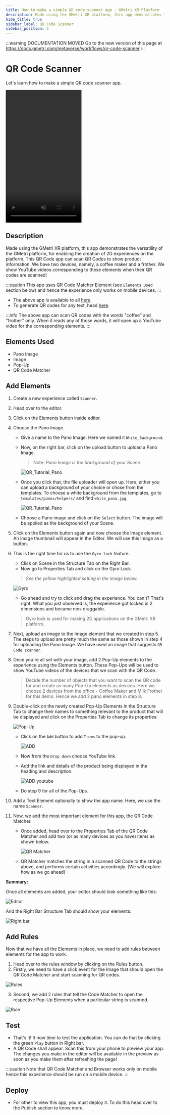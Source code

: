 ```yaml
---
title: How to make a simple QR code scanner app - GMetri XR Platform
description: Made using the GMetri XR platform, this app demonstrates the versatility of the GMetri platform, for enabling the creation of 2D experiences on the platform. 
hide_title: true
sidebar_label: QR Code Scanner
sidebar_position: 5
---
```


<head>
  <link rel="canonical" href="https://docs.gmetri.com/metaverse/workflows/qr-code-scanner" />
</head>

:::warning DOCUMENTATION MOVED
Go to the new version of this page at https://docs.gmetri.com/metaverse/workflows/qr-code-scanner
:::

# QR Code Scanner

Let's learn how to make a simple QR code scanner app.

<div className="mobile">
  <div className="mobile_front_camera"></div>
  <div className="mobile_top_speaker">
  </div>
  <video autoPlay loop muted height="420" width="240" playsInline>
    <source src="https://s.vrgmetri.com/gb-web/portal-docs/assets/videos/coffee_maker.mp4" type="video/mp4"/>
  Your browser does not support the video tag.
  </video>
  <br/>
  <div className="mobile_button">
  </div>
</div>

## Description

Made using the GMetri XR platform, this app demonstrates the versatility of the GMetri platform, for enabling the creation of 2D experiences on the platform.
This QR Code app can scan QR Codes to show product information. We have two devices, namely, a coffee maker and a frother. We show YouTube videos corresponding to these elements when their QR codes are scanned!

:::caution 
This app uses QR Code Matcher Element (see `Elements Used` section below) and hence the experience only works on mobile devices.
:::

- The above app is available to all [here](https://view.gmetri.com/v4/xyecjf/scanner/).
- To generate QR codes for any text, head [here](https://www.the-qrcode-generator.com/).

:::info 
The above app can scan QR codes with the words "coffee" and "frother" only. When it reads any of those words, it will open up a YouTube video for the corresponding elements.
:::


## Elements Used

- Pano Image
- Image
- Pop-Up
- QR Code Matcher

## Add Elements
1. Create a new experience called `Scanner`.
2. Head over to the editor.
3. Click on the Elements button inside editor.
4. Choose the Pano Image.
    - Give a name to the Pano Image. Here we named it `White_Background`.
    - Now, on the right bar, click on the upload button to upload a Pano Image. 
    
        >Note: *Pano Image is the background of your Scene.*
    
        ![QR_Tutorial_Pano](https://s.vrgmetri.com/image/q_90/gb-web/portal-docs/assets/img/screenshots/QR_Tutorial_Pano.png.jpg#boxShadow/)
        
    - Once you click that, the file uploader will open up. Here, either you can  upload a background of your choice or chose from the templates. To choose a white background from the templates, go to `templates/panos/helpers/` and find `white_pano.jpg`.
    
        ![QR_Tutorial_Pano](https://s.vrgmetri.com/image/q_90/gb-web/portal-docs/assets/img/screenshots/QR_Tutorial_File_Uploader.png.jpg#boxShadow/)
        
    - Choose a Pano image and click on the `Select` button. The image will be applied as the background of your Scene.

5. Click on the Elements button again and now choose the Image element. An image thumbnail will appear in the Editor. We will use this image as a button.
6. This is the right time for us to use the `Gyro lock` feature. 
    - Click on Scene in the Structure Tab on the Right Bar. 
    - Now go to Properties Tab and click on the Gyro Lock. 
    
    > *See the yellow highlighted setting in the image below.*
     
     ![Gyro](https://s.vrgmetri.com/image/q_90/gb-web/portal-docs/assets/img/screenshots/QR_Tutorial_Gyro.png.jpg#boxShadow/)
    
    - Go ahead and try to click and drag the experience. You can't? That's right. What you just observed is, the experience got locked in 2 dimensions and became non-draggable.
    > Gyro lock is used for making 2D applications on the GMetri XR platform. 

7. Next, upload an image to the Image element that we created in step 5. The steps to upload are pretty much the same as those shown in step 4 for uploading the Pano Image. We have used an image that suggests `QR Code scanner`.
8. Once you're all set with your image, add 2 Pop-Up elements to the experience using the Elements button. These Pop-Ups will be used to show YouTube videos of the devices that we scan with the QR Code.

    > Decide the number of objects that you want to scan the QR code for and create as many Pop-Up elements as devices. Here we choose 2 devices from the office - Coffee Maker and Milk Frother for this demo. Hence we add 2 pano elements in step 8.

9. Double-click on the newly created Pop-Up Elements in the Structure Tab to change their names to something relevant to the product that will be displayed and click on the Properties Tab to change its properties:
    
    ![Pop-Up](https://s.vrgmetri.com/image/q_90/gb-web/portal-docs/assets/img/screenshots/QR_Tutorial_Pop_Up.png.jpg#boxShadow/)
    
    - Click on the `Add` button to add `Items` to the pop-up.
    
        ![ADD](https://s.vrgmetri.com/image/q_90/gb-web/portal-docs/assets/img/screenshots/QR_Tutorial_Pop_Up_Add.png.jpg#boxShadow/)
        
    - Now from the `Drop down` choose YouTube link.
    - Add the link and details of the product being displayed in the heading and description.
    
        ![ADD youtube](https://s.vrgmetri.com/image/q_90/gb-web/portal-docs/assets/img/screenshots/QR_Tutorial_Pop_Up_YouTube.png.jpg#boxShadow/)
        
    - Do step 9 for all of the Pop-Ups.

10. Add a Text Element optionally to show the app name. Here, we use the name `Scanner`.
11. Now, we add the most important element for this app, the QR Code Matcher.
    - Once added, head over to the Properties Tab of the QR Code Matcher and add two (or as many devices as you have) items as shown below.
        
        ![QR Matcher](https://s.vrgmetri.com/image/q_90/gb-web/portal-docs/assets/img/screenshots/QR_Tutorial_Code_Matcher.png.jpg#boxShadow/)
    
    - QR Matcher matches the string in a scanned QR Code to the strings above, and performs certain activities accordingly. (We will explore how as we go ahead)

**Summary:**

Once all elements are added, your editor should look something like this:

![Editor](https://s.vrgmetri.com/image/q_90/gb-web/portal-docs/assets/img/screenshots/QR_Tutorial.png.jpg#boxShadow/)

And the Right Bar Structure Tab should show your elements:

![Right bar](https://s.vrgmetri.com/image/q_90/gb-web/portal-docs/assets/img/screenshots/QR_Tutorial_Right_bar_summary.png.jpg#boxShadow/)
 
## Add Rules

Now that we have all the Elements in place, we need to add rules between elements for the app to work.

1. Head over to the rules window by clicking on the Rules button.
2. Firstly, we need to have a click event for the Image that should open the QR Code Matcher and start scanning for QR codes.

![Rules](https://s.vrgmetri.com/image/q_90/gb-web/portal-docs/assets/img/screenshots/QR_Tutorial_Image_QR_Matcher_Connection.png.jpg#boxShadow#zoom/)

3. Second, we add 2 rules that tell the Code Matcher to open the respective Pop-Up Elements when a particular string is scanned.

![Rule](https://s.vrgmetri.com/image/q_90/gb-web/portal-docs/assets/img/screenshots/QR_Tutorial_Code_Matcher_Pop_Up_Connection.png.jpg#boxShadow#zoom/)

## Test

- That's it! It now time to test the application. You can do that by clicking the green `Play` button in Right bar. 
- A QR Code shall appear. Scan this from your phone to preview your app. The changes you make in the editor will be available in the preview as soon as you make them after refreshing the page!

:::caution 
Note that QR Code Matcher and Browser works only on mobile hence this experience should be run on a mobile device.
:::

## Deploy

- For other to view this app, you must deploy it. To do this head over to the Publish section to know more.
